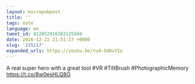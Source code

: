 ```yaml
---
layout: micropubpost
title: ''
tags: note
language: en
tweet_id: 812052916383125504
date: 2016-12-22 21:51:17 +0000
slug: '215117'
expanded_urls: https://youtu.be/tu4-5UOvYIo
---
```

A real super hero with a great tool #VR #TiltBrush #PhotographicMemory https://t.co/8w0esHLQ8O
